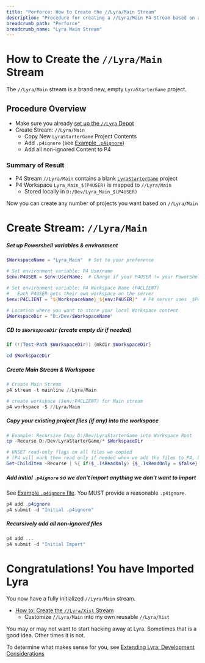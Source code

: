 ```yaml
---
title: "Perforce: How to Create the //Lyra/Main Stream"
description: "Procedure for creating a //Lyra/Main P4 Stream based on a LyraStarterGame project"
breadcrumb_path: "Perforce"
breadcrumb_name: "Lyra Main Stream"
---
```


# How to Create the `//Lyra/Main` Stream

The `//Lyra/Main` stream is a brand new, empty `LyraStarterGame` project.


## Procedure Overview

- Make sure you already [set up the `//Lyra` Depot](./How-to-Create-Lyra-Depot)
- Create Stream: `//Lyra/Main`
  - Copy New `LyraStarterGame` Project Contents
  - Add `.p4ignore` (see [Example `.p4ignore`](/Perforce/p4ignore))
  - Add all non-ignored Content to P4

### Summary of Result

- P4 Stream `//Lyra/Main` contains a blank [`LyraStarterGame`](/UE5/LyraStarterGame/) project
- P4 Workspace `Lyra_Main_$(P4USER)` is mapped to `//Lyra/Main`
  - Stored locally in `D:/Dev/Lyra_Main_$(P4USER)`

Now you can create any number of projects you want based on `//Lyra/Main`


# Create Stream: `//Lyra/Main`

##### Set up Powershell variables & environment

```powershell
$WorkspaceName = "Lyra_Main"  # Set to your preference

# Set environment variable: P4 Username
$env:P4USER = $env:UserName;  # Change if your P4USER != your PowerShell UserName

# Set environment variable: P4 Workspace Name (P4CLIENT)
#   Each P4USER gets their own workspace on the server
$env:P4CLIENT = "${WorkspaceName}_${env:P4USER}"  # P4 server uses _$P4USER suffix

# Location where you want to store your local Workspace content
$WorkspaceDir = "D:/Dev/$WorkspaceName"
```

##### CD to `$WorkspaceDir` (create empty dir if needed)

```powershell
if (!(Test-Path $WorkspaceDir)) {mkdir $WorkspaceDir}

cd $WorkspaceDir
```

##### Create Main Stream & Workspace

```powershell
# Create Main Stream
p4 stream -t mainline //Lyra/Main

# create workspace ($env:P4CLIENT) for Main stream
p4 workspace -S //Lyra/Main
```

##### Copy your existing project files (if any) into the workspace
```powershell
# Example: Recursive Copy D:/Dev/LyraStarterGame into Workspace Root
cp -Recurse D:/Dev/LyraStarterGame/* $WorkspaceDir

# UNSET read-only flags on all files we copied
# (P4 will mark them read only if needed when we add the files to P4, based on your typemap)
Get-ChildItem -Recurse | %{ if($_.IsReadOnly) {$_.IsReadOnly = $false} }
```

##### Add initial `.p4ignore` so we don't import anything we don't want to import

See [Example `.p4ignore` file](/Perforce/p4ignore).
You MUST provide a reasonable `.p4ignore`.

```powershell
p4 add .p4ignore
p4 submit -d "Initial .p4ignore"
```

##### Recursively add all non-ignored files
```powershell
p4 add ...
p4 submit -d "Initial Import"
```


# Congratulations! You have Imported Lyra

You now have a fully initialized `//Lyra/Main` stream.

- [How to: Create the `//Lyra/Xist` Stream](./How-to-Create-Lyra-Xist-Stream)
  - Customize `//Lyra/Main` into my own reusable `//Lyra/Xist`

You may or may not want to start hacking away at Lyra.
Sometimes that is a good idea.
Other times it is not.

To determine what makes sense for you, see
[Extending Lyra: Development Considerations](/UE5/LyraStarterGame/Development-Considerations)
